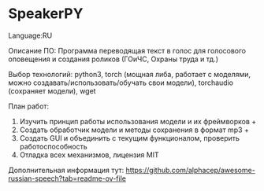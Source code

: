 # SpeakerPY
Language:RU

Описание ПО:
Программа переводящая текст в голос для голосового оповещения и создания роликов (ГОиЧС, Охраны труда и тд.)

Выбор технологий:
python3, torch (мощная либа, работает с моделями, можно создавать/использовать/обучать свои модели), torchaudio (сохраняет модели), wget

План работ:
1. Изучить принцип работы использования модели и их фреймворков +
2. Создать обработчик модели и методы сохранения в формат mp3 +
3. Создать GUI и объединить с текущим функционалом, проверить работоспособность
4. Отладка всех механизмов, лицензия MIT



Дополнительная информация тут:
https://github.com/alphacep/awesome-russian-speech?tab=readme-ov-file